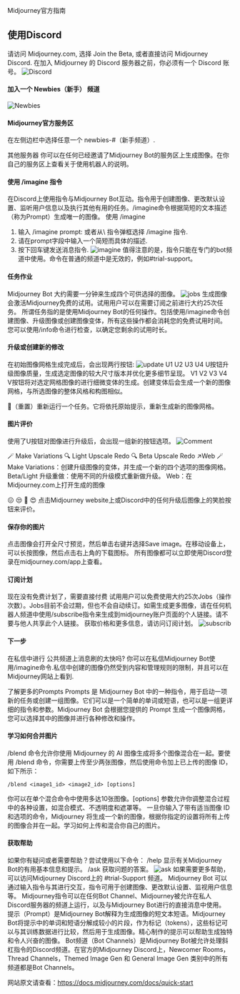 Midjourney官方指南
## 使用Discord
请访问 Midjourney.com, 选择 Join the Beta, 或者直接访问 Midjourney Discord.
在加入 Midjourney 的 Discord 服务器之前，你必须有一个 Discord 账号。
![Discord](https://inshub.oss-cn-beijing.aliyuncs.com/aigc/20240314114120.png)

#### 加入一个 Newbies（新手） 频道
![Newbies](https://inshub.oss-cn-beijing.aliyuncs.com/aigc/20240314114159.png)

#### Midjourney官方服务区
在左侧边栏中选择任意一个 newbies-#（新手频道）.

其他服务器
你可以在任何已经邀请了Midjourney Bot的服务区上生成图像。在你自己的服务区上查看关于使用机器人的说明。


#### 使用 /imagine 指令
在Discord上使用指令与Midjourney Bot互动。指令用于创建图像、更改默认设置、监听用户信息以及执行其他有用的任务。/imagine命令根据简短的文本描述（称为Prompt）生成唯一的图像。
使用 /imagine
1. 输入 /imagine prompt: 或者从\ 指令弹框选择 /imagine 指令.
2. 请在prompt字段中输入一个简短而具体的描述.
3. 按下回车键发送消息指令.
![imagine](https://inshub.oss-cn-beijing.aliyuncs.com/aigc/20240314114644.png)
值得注意的是，指令只能在专门的bot频道中使用。命令在普通的频道中是无效的，例如#trial-support。

#### 任务作业
Midjourney Bot 大约需要一分钟来生成四个可供选择的图像。
![jobs](https://inshub.oss-cn-beijing.aliyuncs.com/aigc/20240314114804.png)
生成图像会激活Midjourney免费的试用。试用用户可以在需要订阅之前进行大约25次任务。
所谓任务指的是使用Midjourney Bot的任何操作。包括使用/imagine命令创建图像、升级图像或创建图像变体，所有这些操作都会消耗您的免费试用时间。
您可以使用/info命令进行检查，以确定您剩余的试用时长。


#### 升级或创建新的修改
在初始图像网格生成完成后，会出现两行按钮:
![update](https://inshub.oss-cn-beijing.aliyuncs.com/aigc/20240314114507.png)
U1 U2 U3 U4
U按钮升级图像质量，生成选定图像的较大尺寸版本并优化更多细节呈现。
V1 V2 V3 V4
V按钮将对选定网格图像的进行细微变体的生成。创建变体后会生成一个新的图像网格，与所选图像的整体风格和构图相似。

🔄（重置）重新运行一个任务。它将依托原始提示，重新生成新的图像网格。


#### 图片评价
使用了U按钮对图像进行升级后，会出现一组新的按钮选项。
![Comment](https://inshub.oss-cn-beijing.aliyuncs.com/aigc/20240314114906.png)

🪄 Make Variations 🔍 Light Upscale Redo 🔍 Beta Upscale Redo ↗️Web
🪄 Make Variations：创建升级图像的变体，并生成一个新的四个选项的图像网格。
Beta/Light 升级重做：使用不同的升级模式重新做升级。
Web：在Midjourney.com上打开生成的图像

😖 😒 🙂 😍
点击Midjourney website上或Discord中的任何升级后图像上的笑脸按钮来评价。


#### 保存你的图片
点击图像会打开全尺寸预览，然后单击右键并选择Save image。在移动设备上，可以长按图像，然后点击右上角的下载图标。
所有图像都可以立即使用Discord登录在midjourney.com/app上查看。


#### 订阅计划
现在没有免费计划了，需要直接付费
试用用户可以免费使用大约25次Jobs（操作次数）。Jobs目前不会过期，但也不会自动续订。如需生成更多图像，请在任何机器人频道中使用/subscribe指令来生成到midjourney账户页面的个人链接。请不要与他人共享此个人链接。
获取价格和更多信息，请访问订阅计划。
![subscrib](https://inshub.oss-cn-beijing.aliyuncs.com/aigc/20240314114941.png)

#### 下一步
在私信中进行
公共频道上消息刷的太快吗? 你可以在私信Midjourney Bot使用/imagine命令.私信中创建的图像仍然受到内容和管理规则的限制，并且可以在Midjourney网站上看到.

了解更多的Prompts
Prompts 是 Midjourney Bot 中的一种指令，用于启动一项新的任务或创建一组图像。它们可以是一个简单的单词或短语，也可以是一组更详细的指令和参数。Midjourney Bot 会根据您提供的 Prompt 生成一个图像网格，您可以选择其中的图像并进行各种修改和操作。


#### 学习如何合并图片
/blend 命令允许你使用 Midjourney 的 AI 图像生成将多个图像混合在一起。要使用 /blend 命令，你需要上传至少两张图像，然后使用命令加上已上传的图像 ID，如下所示：

 `/blend <image1_id> <image2_id> [options]`

你可以在单个混合命令中使用多达10张图像。[options] 参数允许你调整混合过程中的各种设置，如混合模式、不透明度和遮罩等。
一旦你输入了带有适当图像 ID 和选项的命令，Midjourney 将生成一个新的图像，根据你指定的设置将所有上传的图像合并在一起。学习如何上传和混合你自己的图片。


#### 获取帮助
如果你有疑问或者需要帮助？尝试使用以下命令：
/help 显示有关Midjourney Bot的有用基本信息和提示。
/ask 获取问题的答案。
![ask](https://inshub.oss-cn-beijing.aliyuncs.com/aigc/20240314115216.png)
如果需要更多帮助，可以访问Midjourney Discord上的 #trial-Support 频道。 Midjourney Bot 可以通过输入指令与其进行交互，指令可用于创建图像、更改默认设置、监视用户信息等。
Midjourney指令可以在任何Bot Channel、Midjourney被允许在私人Discord服务器的频道上运行，以及与Midjourney Bot进行的直接消息中使用。
提示（Prompt）是Midjourney Bot解释为生成图像的短文本短语。Midjourney Bot将提示中的单词和短语分解成较小的片段，作为标记（tokens），这些标记可以与其训练数据进行比较，然后用于生成图像。精心制作的提示可以帮助生成独特和令人兴奋的图像。
Bot频道（Bot Channels）是Midjourney Bot被允许处理斜杠指令的Discord频道。在官方的Midjourney Discord上，Newcomer Rooms，Thread Channels，Themed Image Gen 和 General Image Gen 类别中的所有频道都是Bot Channels。

网站原文请查看：https://docs.midjourney.com/docs/quick-start